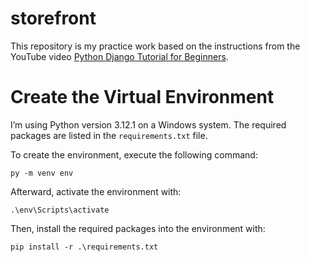 # storefront

This repository is my practice work based on 
the instructions from the YouTube video 
[Python Django Tutorial for Beginners](https://youtu.be/rHux0gMZ3Eg?si=nLOUg8gMsjWm2-2j).


# Create the Virtual Environment
I’m using Python version 3.12.1 on a Windows system. 
The required packages are listed in the `requirements.txt` file.

To create the environment, execute the following command:
```
py -m venv env
```

Afterward, activate the environment with:
```
.\env\Scripts\activate
```

Then, install the required packages into the environment with:
```
pip install -r .\requirements.txt
```

